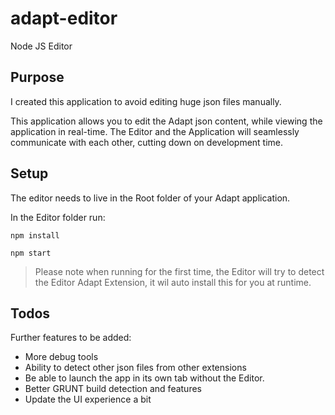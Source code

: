 # adapt-editor
Node JS Editor 

## Purpose
I created this application to avoid editing huge json files manually.  

This application allows you to edit the Adapt json content, while viewing the application in real-time.  The Editor and the Application will seamlessly communicate with each other, cutting down on development time.

## Setup
The editor needs to live in the Root folder of your Adapt application.

In the Editor folder run:

```npm install```

```npm start```

> Please note when running for the first time, the Editor will try to detect the Editor Adapt Extension, it wil auto install this for you at runtime.

## Todos

Further features to be added:
* More debug tools
* Ability to detect other json files from other extensions
* Be able to launch the app in its own tab without the Editor.
* Better GRUNT build detection and features
* Update the UI experience a bit


